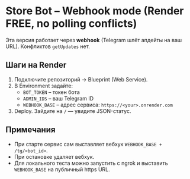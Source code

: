 # Store Bot – Webhook mode (Render FREE, no polling conflicts)

Эта версия работает через **webhook** (Telegram шлёт апдейты на ваш URL). Конфликтов `getUpdates` нет.

## Шаги на Render
1. Подключите репозиторий → Blueprint (Web Service).
2. В Environment задайте:
   - `BOT_TOKEN` – токен бота
   - `ADMIN_IDS` – ваш Telegram ID
   - `WEBHOOK_BASE` – адрес сервиса: `https://<your>.onrender.com`
3. Deploy. Зайдите на `/` — увидите JSON-статус.

## Примечания
- При старте сервис сам выставляет вебхук `WEBHOOK_BASE + /tg/<bot_id>`.
- При остановке удаляет вебхук.
- Для локального теста можно запустить с ngrok и выставить `WEBHOOK_BASE` на публичный https URL.
